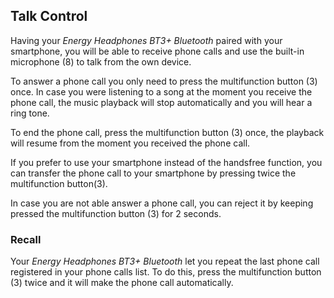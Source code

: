 ## Talk Control

Having your *Energy Headphones BT3+ Bluetooth* paired with your smartphone, you will be able to receive phone calls and use the built-in microphone (8) to talk from the own device.

To answer a phone call you only need to press the multifunction button (3) once. In case you were listening to a song at the moment you receive the phone call, the music playback will stop automatically and you will hear a ring tone.

To end the phone call, press the multifunction button (3) once, the playback will resume from the moment you received the phone call.

If you prefer to use your smartphone instead of the handsfree function, you can transfer the phone call to your smartphone by pressing twice the multifunction button(3).

In case you are not able answer a phone call, you can reject it by keeping pressed the multifunction button (3) for 2 seconds.

### Recall

Your *Energy Headphones BT3+ Bluetooth* let you repeat the last phone call registered in your phone calls list. To do this, press the multifunction button (3) twice and it will make the phone call automatically.
